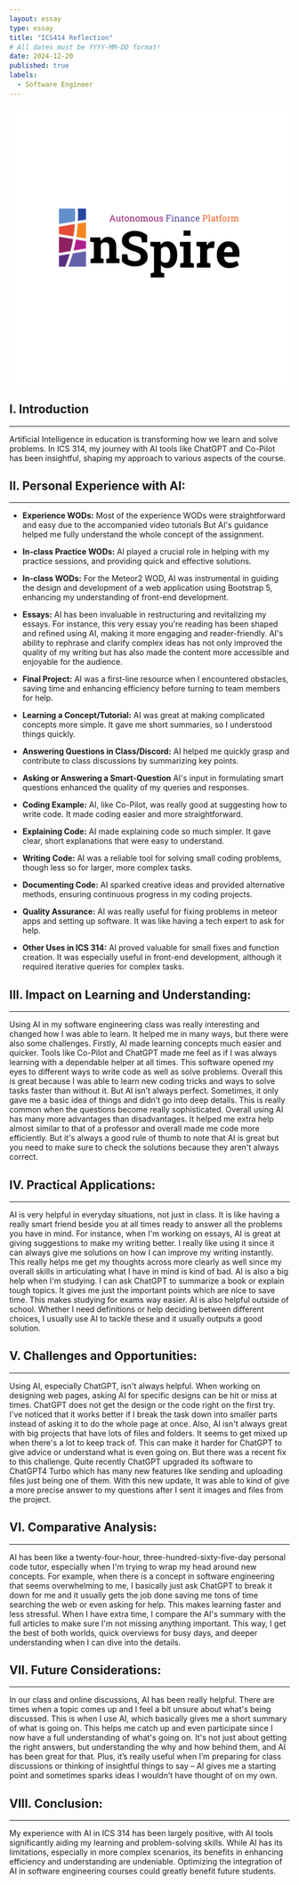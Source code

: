 ```yaml
---
layout: essay
type: essay
title: "ICS414 Reflection"
# All dates must be YYYY-MM-DD format!
date: 2024-12-20
published: true
labels:
  - Software Engineer
---
```




<div class="text-center py-2">
  <img width="500px" src="../img/inspire-logo.png" class="img-thumbnail" >
</div>



## I. Introduction
---
Artificial Intelligence in education is transforming how we learn and solve problems. In ICS 314, my journey with AI tools like ChatGPT and Co-Pilot has been insightful, shaping my approach to various aspects of the course.

## II. Personal Experience with AI:
***
- <b>Experience WODs:</b> Most of the experience WODs were straightforward and easy due to the accompanied video tutorials But
AI's guidance helped me fully understand the whole concept of the assignment.

* <b>In-class Practice WODs:</b> AI played a crucial role in helping with my practice sessions, and providing quick and effective solutions.

- <b>In-class WODs:</b> For the Meteor2 WOD, AI was instrumental in guiding the design and development of a web application using Bootstrap 5, enhancing my understanding of front-end development.

* <b>Essays:</b>  AI has been invaluable in restructuring and revitalizing my essays. For instance, this very essay you're reading has been shaped and refined using AI, making it more engaging and reader-friendly. AI's ability to rephrase and clarify complex ideas has not only improved the quality of my writing but has also made the content more accessible and enjoyable for the audience.

- <b>Final Project:</b> AI was a first-line resource when I encountered obstacles, saving time and enhancing efficiency before turning to team members for help.

* <b>Learning a Concept/Tutorial:</b> AI was great at making complicated concepts more simple. It gave me short summaries, so I understood things quickly.

- <b>Answering Questions in Class/Discord:</b> AI helped me quickly grasp and contribute to class discussions by summarizing key points.

* <b>Asking or Answering a Smart-Question</b> AI's input in formulating smart questions enhanced the quality of my queries and responses.

- <b>Coding Example:</b> AI, like Co-Pilot, was really good at suggesting how to write code. It made coding easier and more straightforward.

* <b>Explaining Code:</b> AI made explaining code so much simpler. It gave clear, short explanations that were easy to understand.

- <b>Writing Code:</b> AI was a reliable tool for solving small coding problems, though less so for larger, more complex tasks.

* <b>Documenting Code:</b> AI sparked creative ideas and provided alternative methods, ensuring continuous progress in my coding projects.

- <b>Quality Assurance:</b> AI was really useful for fixing problems in meteor apps and setting up software. It was like having a tech expert to ask for help.

* <b>Other Uses in ICS 314:</b> AI proved valuable for small fixes and function creation. It was especially useful in front-end development, although it required iterative queries for complex tasks.

## III. Impact on Learning and Understanding: 
---
Using AI in my software engineering class was really interesting and changed how I was able to learn. It helped me in many ways, but there were also some challenges. Firstly, AI made learning concepts much easier and quicker. Tools like Co-Pilot and ChatGPT made me feel as if I was always learning with a dependable helper at all times. This software opened my eyes to different ways to write code as well as solve problems. Overall this is great because I was able to learn new coding tricks and ways to solve tasks faster than without it. But AI isn’t always perfect. Sometimes, it only gave me a basic idea of things and didn’t go into deep details. This is really common when the questions become really sophisticated. Overall using AI has many more advantages than disadvantages. It helped me extra help almost similar to that of a professor and overall made me code more efficiently. But it's always a good rule of thumb to note that AI is great but you need to make sure to check the solutions because they aren't always correct. 

## IV. Practical Applications:
---
AI is very helpful in everyday situations, not just in class. It is like having a really smart friend beside you at all times ready to answer all the problems you have in mind. For instance, when I'm working on essays, AI is great at giving suggestions to make my writing better. I really like using it since it can always give me solutions on how I can improve my writing instantly. This really helps me get my thoughts across more clearly as well since my overall skills in articulating what I have in mind is kind of bad. AI is also a big help when I'm studying. I can ask ChatGPT to summarize a book or explain tough topics. It gives me just the important points which are nice to save time. This makes studying for exams way easier. AI is also helpful outside of school. Whether I need definitions or help deciding between different choices, I usually use AI to tackle these and it usually outputs a good solution.

## V. Challenges and Opportunities:
***
Using AI, especially ChatGPT, isn't always helpful. When working on designing web pages, asking AI for specific designs can be hit or miss at times. ChatGPT does not get the design or the code right on the first try. I've noticed that it works better if I break the task down into smaller parts instead of asking it to do the whole page at once. Also, AI isn't always great with big projects that have lots of files and folders. It seems to get mixed up when there's a lot to keep track of. This can make it harder for ChatGPT to give  advice or understand what is even going on. But there was a recent fix to this challenge. Quite recently ChatGPT upgraded its software to ChatGPT4 Turbo which has many new features like sending and uploading files just being one of them. With this new update, It was able to kind of give a more precise answer to my questions after I sent it images and files from the project. 

## VI. Comparative Analysis:
___
AI has been like a twenty-four-hour, three-hundred-sixty-five-day personal code tutor, especially when I'm trying to wrap my head around new concepts. For example, when there is a concept in software engineering that seems overwhelming to me, I basically just ask ChatGPT to break it down for me and it usually gets the job done saving me tons of time searching the web or even asking for help. This makes learning faster and less stressful. When I have extra time, I compare the AI's summary with the full articles to make sure I'm not missing anything important. This way, I get the best of both worlds, quick overviews for busy days, and deeper understanding when I can dive into the details.

## VII. Future Considerations:
---
In our class and online discussions, AI has been really helpful. There are times when a topic comes up and I feel a bit unsure about what's being discussed. This is when I use AI, which basically gives me a short summary of what is going on. This helps me catch up and even participate since I now have a full understanding of what's going on. It's not just about getting the right answers, but understanding the why and how behind them, and AI has been great for that. Plus, it’s really useful when I’m preparing for class discussions or thinking of insightful things to say – AI gives me a starting point and sometimes sparks ideas I wouldn’t have thought of on my own.


## VIII. Conclusion:
---
My experience with AI in ICS 314 has been largely positive, with AI tools significantly aiding my learning and problem-solving skills. While AI has its limitations, especially in more complex scenarios, its benefits in enhancing efficiency and understanding are undeniable. Optimizing the integration of AI in software engineering courses could greatly benefit future students.

